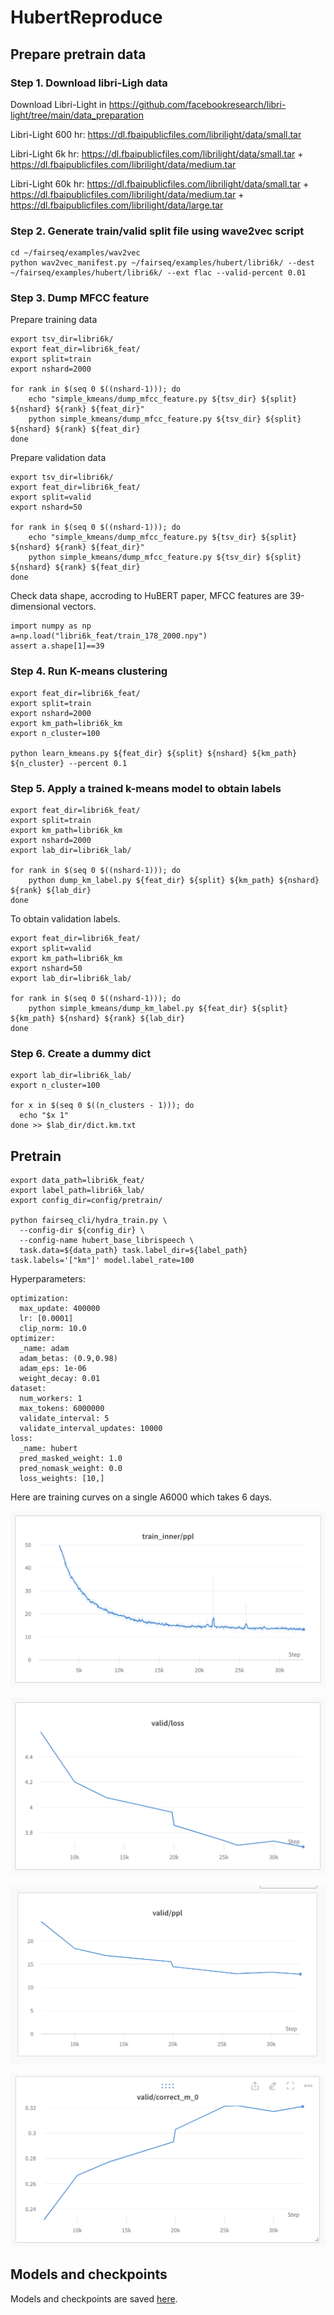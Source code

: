 # HubertReproduce

## Prepare pretrain data

### Step 1. Download libri-Ligh data

Download Libri-Light in https://github.com/facebookresearch/libri-light/tree/main/data_preparation

Libri-Light 600 hr: https://dl.fbaipublicfiles.com/librilight/data/small.tar

Libri-Light 6k hr: https://dl.fbaipublicfiles.com/librilight/data/small.tar + https://dl.fbaipublicfiles.com/librilight/data/medium.tar

Libri-Light 60k hr: https://dl.fbaipublicfiles.com/librilight/data/small.tar + https://dl.fbaipublicfiles.com/librilight/data/medium.tar + https://dl.fbaipublicfiles.com/librilight/data/large.tar

### Step 2. Generate train/valid split file using wave2vec script

```
cd ~/fairseq/examples/wav2vec
python wav2vec_manifest.py ~/fairseq/examples/hubert/libri6k/ --dest ~/fairseq/examples/hubert/libri6k/ --ext flac --valid-percent 0.01
```

### Step 3. Dump MFCC feature

Prepare training data

```
export tsv_dir=libri6k/
export feat_dir=libri6k_feat/
export split=train
export nshard=2000

for rank in $(seq 0 $((nshard-1))); do
	echo "simple_kmeans/dump_mfcc_feature.py ${tsv_dir} ${split} ${nshard} ${rank} ${feat_dir}"
	python simple_kmeans/dump_mfcc_feature.py ${tsv_dir} ${split} ${nshard} ${rank} ${feat_dir}
done
```

Prepare validation data 

```
export tsv_dir=libri6k/
export feat_dir=libri6k_feat/
export split=valid
export nshard=50

for rank in $(seq 0 $((nshard-1))); do
	echo "simple_kmeans/dump_mfcc_feature.py ${tsv_dir} ${split} ${nshard} ${rank} ${feat_dir}"
	python simple_kmeans/dump_mfcc_feature.py ${tsv_dir} ${split} ${nshard} ${rank} ${feat_dir}
done
```

Check data shape, accroding to HuBERT paper, MFCC features are 39-dimensional vectors.

```
import numpy as np
a=np.load("libri6k_feat/train_178_2000.npy")
assert a.shape[1]==39
```

### Step 4. Run K-means clustering

```
export feat_dir=libri6k_feat/
export split=train
export nshard=2000
export km_path=libri6k_km
export n_cluster=100

python learn_kmeans.py ${feat_dir} ${split} ${nshard} ${km_path} ${n_cluster} --percent 0.1
```

### Step 5. Apply a trained k-means model to obtain labels 

```
export feat_dir=libri6k_feat/
export split=train
export km_path=libri6k_km
export nshard=2000
export lab_dir=libri6k_lab/

for rank in $(seq 0 $((nshard-1))); do
	python dump_km_label.py ${feat_dir} ${split} ${km_path} ${nshard} ${rank} ${lab_dir}
done
```

To obtain validation labels.

```
export feat_dir=libri6k_feat/
export split=valid
export km_path=libri6k_km
export nshard=50
export lab_dir=libri6k_lab/

for rank in $(seq 0 $((nshard-1))); do
	python simple_kmeans/dump_km_label.py ${feat_dir} ${split} ${km_path} ${nshard} ${rank} ${lab_dir}
done
```

### Step 6. Create a dummy dict

```
export lab_dir=libri6k_lab/
export n_cluster=100

for x in $(seq 0 $((n_clusters - 1))); do
  echo "$x 1"
done >> $lab_dir/dict.km.txt
```

## Pretrain

```
export data_path=libri6k_feat/
export label_path=libri6k_lab/
export config_dir=config/pretrain/

python fairseq_cli/hydra_train.py \
  --config-dir ${config_dir} \
  --config-name hubert_base_librispeech \
  task.data=${data_path} task.label_dir=${label_path} task.labels='["km"]' model.label_rate=100
```

Hyperparameters:

```
optimization:
  max_update: 400000
  lr: [0.0001]
  clip_norm: 10.0
optimizer:
  _name: adam
  adam_betas: (0.9,0.98)
  adam_eps: 1e-06
  weight_decay: 0.01
dataset:
  num_workers: 1
  max_tokens: 6000000
  validate_interval: 5
  validate_interval_updates: 10000
loss:
  _name: hubert
  pred_masked_weight: 1.0
  pred_nomask_weight: 0.0
  loss_weights: [10,]
```

Here are training curves on a single A6000 which takes 6 days.

![Train PPL](ppl.png)

![Loss](valid_loss.png)

![Valid PPL](valid_ppl.png)

![Valid Accuracy](accuracy.png)

## Models and checkpoints

Models and checkpoints are saved [here](https://drive.google.com/drive/folders/1kM4zaJgnRqx7z1zwY8kUS10Rg2mTzp_r?usp=sharing~~~~).





